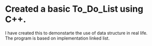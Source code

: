# Created a  basic To_Do_List using C++.
I have created this to demonstarte the use of data structure in real life. <br/>
The program is based on implementation linked list.
